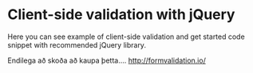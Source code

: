 
# Client-side validation with jQuery

Here you can see example of client-side validation and get started code snippet with recommended jQuery library.

Endilega að skoða að kaupa þetta.... 
http://formvalidation.io/

